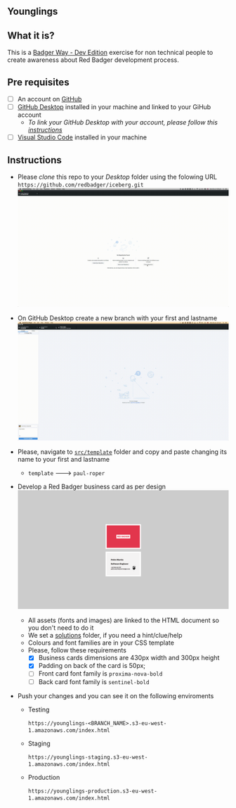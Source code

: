 ## Younglings

## What it is?

This is a [Badger Way - Dev Edition](https://docs.google.com/presentation/d/1RniEJbkB1BQCe4_NZMUnIx_1kgV4dfPN0wx6-aZ_Q0M/edit?usp=sharing) exercise for non technical people to create awareness about Red Badger development process.

## Pre requisites

- [ ] An account on [GitHub](https://github.com/)
- [ ] [GitHub Desktop](https://desktop.github.com/) installed in your machine and linked to your GiHub account
  - _To link your GitHub Desktop with your account, please follow this [instructions](https://help.github.com/desktop/guides/getting-started-with-github-desktop/authenticating-to-github/)_
- [ ] [Visual Studio Code](https://code.visualstudio.com/download) installed in your machine

## Instructions

- Please _clone_ this repo to your _Desktop_ folder using the folowing URL `https://github.com/redbadger/iceberg.git` ![](./instructions/clone.gif)
- On GitHub Desktop create a new branch with your first and lastname ![](./instructions/new-branch.gif)
- Please, navigate to [`src/template`](../src/template) folder and copy and paste changing its name to your first and lastname

  - `template` ---> `paul-roper`

- Develop a Red Badger business card as per design ![](./instructions/design.png)

  - All assets (fonts and images) are linked to the HTML document so you don't need to do it
  - We set a [solutions](./src/solution) folder, if you need a hint/clue/help
  - Colours and font families are in your CSS template
  - Please, follow these requirements
    - [x] Business cards dimensions are 430px width and 300px height
    - [x] Padding on back of the card is 50px;
    - [ ] Front card font family is `proxima-nova-bold`
    - [ ] Back card font family is `sentinel-bold`

- Push your changes and you can see it on the following enviroments
  - Testing
    ```
    https://younglings-<BRANCH_NAME>.s3-eu-west-1.amazonaws.com/index.html
    ```
  - Staging
    ```
    https://younglings-staging.s3-eu-west-1.amazonaws.com/index.html
    ```
  - Production
    ```
    https://younglings-production.s3-eu-west-1.amazonaws.com/index.html
    ```
